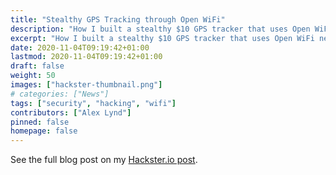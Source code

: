 ```yaml
---
title: "Stealthy GPS Tracking through Open WiFi"
description: "How I built a stealthy $10 GPS tracker that uses Open WiFi networks for telemetry & data exfiltration."
excerpt: "How I built a stealthy $10 GPS tracker that uses Open WiFi networks for telemetry & data exfiltration."
date: 2020-11-04T09:19:42+01:00
lastmod: 2020-11-04T09:19:42+01:00
draft: false
weight: 50
images: ["hackster-thumbnail.png"]
# categories: ["News"]
tags: ["security", "hacking", "wifi"]
contributors: ["Alex Lynd"]
pinned: false
homepage: false
---
```


See the full blog post on my [Hackster.io post](https://www.hackster.io/alexlynd/dns-driveby-stealthy-gps-tracking-using-open-wi-fi-65730a).
